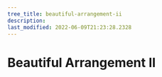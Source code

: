 ```yaml
---
tree_title: beautiful-arrangement-ii
description: 
last_modified: 2022-06-09T21:23:28.2328
---
```


# Beautiful Arrangement II
